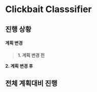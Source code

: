 Clickbait Classsifier
=====================

## 진행 상황

#### 계획 변경
> **1. 계획 변경 전**

**2. 계획 변경 후**


## 전체 계획대비 진행 
